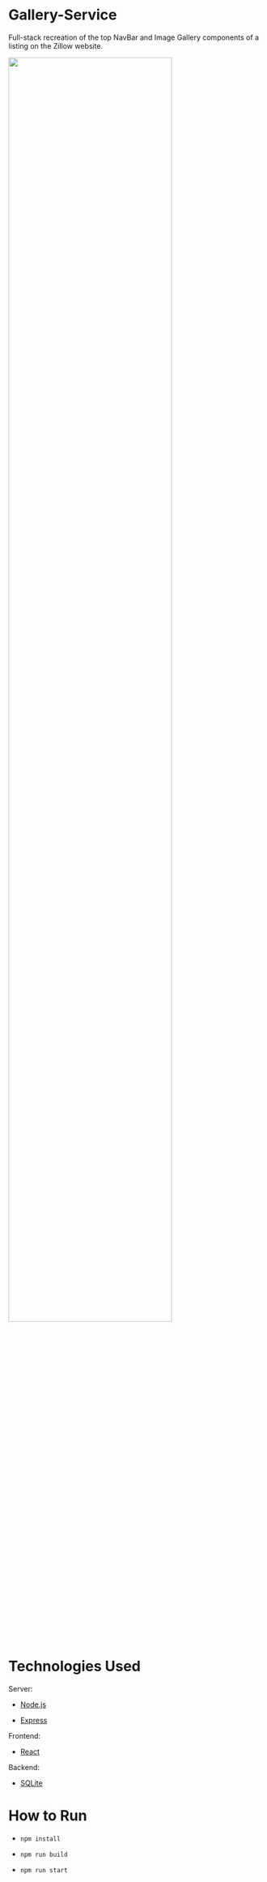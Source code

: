 # Gallery-Service


Full-stack recreation of the top NavBar and Image Gallery components of a listing on the Zillow website.

<img src='https://giant.gfycat.com/OblongPiercingBlacklab.gif' height='80%' width='80%'>


# Technologies Used


Server:
* [Node.js](https://nodejs.org/en/) 

* [Express](https://expressjs.com)

Frontend:
* [React](https://reactjs.org/) 

Backend:
* [SQLite](https://www.sqlite.org/index.html)


# How to Run


* `npm install`

* `npm run build`

* `npm run start`

